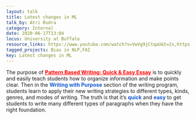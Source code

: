 ```yaml
---
layout: talk
title: Latest changes in ML
talk_by: Atri Rudra
category: Internal
date: 2020-06-17T13:04
locus: University at Buffalo
resource_links: https://www.youtube.com/watch?v=VwVg9jCtqaU&t=2s,https://www.youtube.com/watch?v=GwIo3gDZCVQ&t=1s
tagged_projects: Bias in NLP,FAI
key: Latest changes in ML
---
```


<p>The purpose of&nbsp;<a href="https://patternbasedwriting.com/" target="_blank" style="color: rgb(255, 0, 0); background-color: transparent;"><strong>Pattern Based Writing: Quick &amp; Easy Essay</strong></a>&nbsp;is to quickly and easily teach students how to organize information and make points clear. Then in the&nbsp;<strong style="color: rgb(18, 88, 210); background-color: transparent;">Writing with Purpose</strong>&nbsp;section of the writing program, students learn to apply their new writing strategies to different types, kinds, genres, and modes of writing. The truth is that it’s&nbsp;<strong style="color: rgb(18, 88, 210); background-color: transparent;">quick</strong>&nbsp;and&nbsp;<strong style="color: rgb(18, 88, 210); background-color: transparent;">easy</strong>&nbsp;to get students to write many different types of paragraphs when they have the right foundation.</p><p><br></p><p><br></p>
